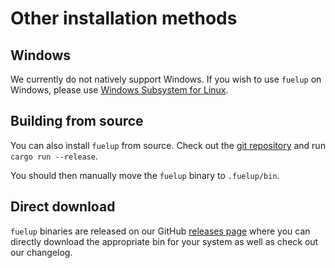 # Other installation methods

## Windows

<!-- This section should explain Windows support -->
<!-- windows:example:start -->
We currently do not natively support Windows. If you wish to use `fuelup` on Windows, please
use [Windows Subsystem for Linux].
<!-- windows:example:end -->

## Building from source

You can also install `fuelup` from source. Check out the [git repository](https://github.com/FuelLabs/fuelup) and run `cargo run --release`.

You should then manually move the `fuelup` binary to `.fuelup/bin`.

## Direct download

`fuelup` binaries are released on our GitHub [releases page] where you can directly
download the appropriate bin for your system as well as check out our changelog.

[windows subsystem for linux]: https://docs.microsoft.com/en-us/windows/wsl/install
[releases page]: https://github.com/FuelLabs/fuelup/releases
